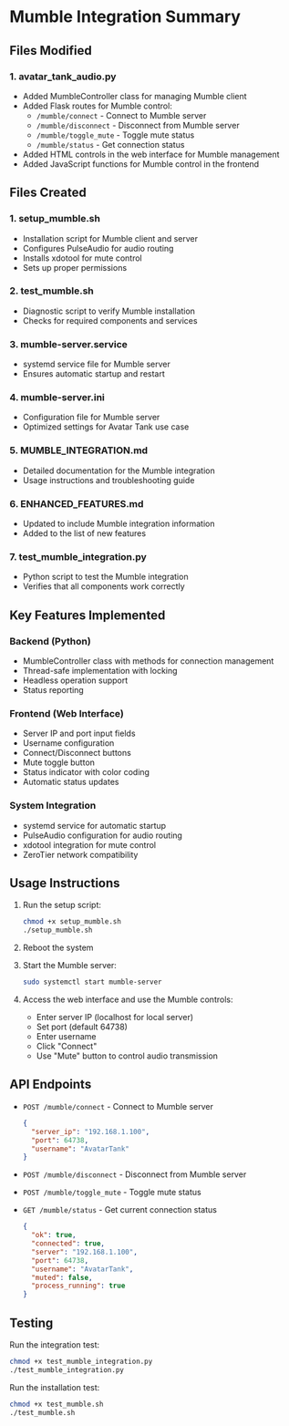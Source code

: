 # Mumble Integration Summary

## Files Modified

### 1. avatar_tank_audio.py
- Added MumbleController class for managing Mumble client
- Added Flask routes for Mumble control:
  - `/mumble/connect` - Connect to Mumble server
  - `/mumble/disconnect` - Disconnect from Mumble server
  - `/mumble/toggle_mute` - Toggle mute status
  - `/mumble/status` - Get connection status
- Added HTML controls in the web interface for Mumble management
- Added JavaScript functions for Mumble control in the frontend

## Files Created

### 1. setup_mumble.sh
- Installation script for Mumble client and server
- Configures PulseAudio for audio routing
- Installs xdotool for mute control
- Sets up proper permissions

### 2. test_mumble.sh
- Diagnostic script to verify Mumble installation
- Checks for required components and services

### 3. mumble-server.service
- systemd service file for Mumble server
- Ensures automatic startup and restart

### 4. mumble-server.ini
- Configuration file for Mumble server
- Optimized settings for Avatar Tank use case

### 5. MUMBLE_INTEGRATION.md
- Detailed documentation for the Mumble integration
- Usage instructions and troubleshooting guide

### 6. ENHANCED_FEATURES.md
- Updated to include Mumble integration information
- Added to the list of new features

### 7. test_mumble_integration.py
- Python script to test the Mumble integration
- Verifies that all components work correctly

## Key Features Implemented

### Backend (Python)
- MumbleController class with methods for connection management
- Thread-safe implementation with locking
- Headless operation support
- Status reporting

### Frontend (Web Interface)
- Server IP and port input fields
- Username configuration
- Connect/Disconnect buttons
- Mute toggle button
- Status indicator with color coding
- Automatic status updates

### System Integration
- systemd service for automatic startup
- PulseAudio configuration for audio routing
- xdotool integration for mute control
- ZeroTier network compatibility

## Usage Instructions

1. Run the setup script:
   ```bash
   chmod +x setup_mumble.sh
   ./setup_mumble.sh
   ```

2. Reboot the system

3. Start the Mumble server:
   ```bash
   sudo systemctl start mumble-server
   ```

4. Access the web interface and use the Mumble controls:
   - Enter server IP (localhost for local server)
   - Set port (default 64738)
   - Enter username
   - Click "Connect"
   - Use "Mute" button to control audio transmission

## API Endpoints

- `POST /mumble/connect` - Connect to Mumble server
  ```json
  {
    "server_ip": "192.168.1.100",
    "port": 64738,
    "username": "AvatarTank"
  }
  ```

- `POST /mumble/disconnect` - Disconnect from Mumble server

- `POST /mumble/toggle_mute` - Toggle mute status

- `GET /mumble/status` - Get current connection status
  ```json
  {
    "ok": true,
    "connected": true,
    "server": "192.168.1.100",
    "port": 64738,
    "username": "AvatarTank",
    "muted": false,
    "process_running": true
  }
  ```

## Testing

Run the integration test:
```bash
chmod +x test_mumble_integration.py
./test_mumble_integration.py
```

Run the installation test:
```bash
chmod +x test_mumble.sh
./test_mumble.sh
```